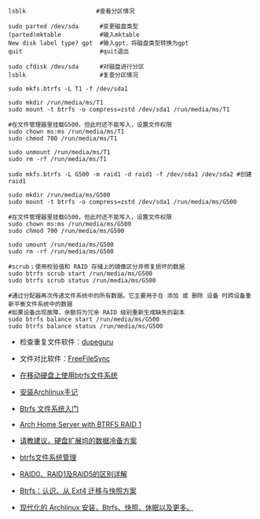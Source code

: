 ```shell
lsblk                    #查看分区情况

sudo parted /dev/sda      #变更磁盘类型
(parted)mktable           #输入mktable
New disk label type? gpt  #输入gpt，将磁盘类型转换为gpt
quit                      #quit退出

sudo cfdisk /dev/sda      #对磁盘进行分区
lsblk                     #复查分区情况
```

```shell
sudo mkfs.btrfs -L T1 -f /dev/sda1

sudo mkdir /run/media/ms/T1
sudo mount -t btrfs -o compress=zstd /dev/sda1 /run/media/ms/T1

#在文件管理器里挂载G500，但此时还不能写入，设置文件权限
sudo chown ms:ms /run/media/ms/T1
sudo chmod 700 /run/media/ms/T1

sudo unmount /run/media/ms/T1
sudo rm -rf /run/media/ms/T1
```

```shell
sudo mkfs.btrfs -L G500 -m raid1 -d raid1 -f /dev/sda1 /dev/sda2 #创建raid1

sudo mkdir /run/media/ms/G500
sudo mount -t btrfs -o compress=zstd /dev/sda1 /run/media/ms/G500

#在文件管理器里挂载G500，但此时还不能写入，设置文件权限
sudo chown ms:ms /run/media/ms/G500
sudo chmod 700 /run/media/ms/G500

sudo umount /run/media/ms/G500
sudo rm -rf /run/media/ms/G500
```

```shell
#scrub；使用校验值和 RAID 存储上的镜像区分并修复损坏的数据
sudo btrfs scrub start /run/media/ms/G500
sudo btrfs scrub status /run/media/ms/G500

#通过分配器再次传递文件系统中的所有数据。它主要用于在 添加 或 删除 设备 时跨设备重新平衡文件系统中的数据
#如果设备出现故障，余额将为冗余 RAID 级别重新生成缺失的副本
sudo btrfs balance start /run/media/ms/G500
sudo btrfs balance status /run/media/ms/G500
```

+ 检查重复文件软件：[dupeguru](https://github.com/arsenetar/dupeguru)
+ 文件对比软件：[FreeFileSync]()
  
+ [在移动硬盘上使用btrfs文件系统](https://hjk.life/posts/btrfs-harddisk/)
+ [安装Archlinux手记](https://github.com/cellargalaxy/blog-code/blob/master/source/_posts/%E6%8A%98%E8%85%BE/25.%E5%AE%89%E8%A3%85Archlinux%E6%89%8B%E8%AE%B0.md)
+ [Btrfs 文件系统入门](https://klose911.github.io/html/material/btrfs.html#org36e67ac)
+ [Arch Home Server with BTRFS RAID 1](https://lexruee.ch/arch-home-server-with-btrfs-raid-1.html)

+ [请教建议，硬盘扩展坞的数据冷备方案](https://www.v2ex.com/t/1039979)
+ [btrfs文件系统管理](http://blog.lujun9972.win/blog/2018/09/05/btrfs%E6%96%87%E4%BB%B6%E7%B3%BB%E7%BB%9F%E7%AE%A1%E7%90%86/index.html)
+ [RAID0、RAID1及RAID5的区别详解](https://www.cnblogs.com/realjimmy/p/12896084.html)
+ [Btrfs：认识、从 Ext4 迁移与快照方案](https://blog.kaaass.net/archives/1748)
+ [现代化的 Archlinux 安装，Btrfs、快照、休眠以及更多。](https://sspai.com/post/78916)
